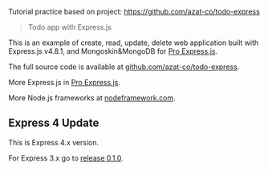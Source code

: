 Tutorial practice based on project:
https://github.com/azat-co/todo-express



> Todo app with Express.js

This is an example of create, read, update, delete web application built with Express.js v4.8.1, and Mongoskin&MongoDB for [Pro Express.js](http://proexpressjs.com).

The full source code is available at [github.com/azat-co/todo-express](http://github.com/azat-co/todo-express).

More Express.js in [Pro Express.js](http://proexpressjs.com).

More Node.js frameworks at [nodeframework.com](http://nodeframework.com).


## Express 4 Update

This is Express 4.x version.

For Express 3.x go to [release 0.1.0](https://github.com/azat-co/todo-express/releases/tag/v0.1.0).
